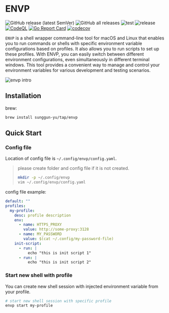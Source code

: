 # ENVP

![GitHub release (latest SemVer)](https://img.shields.io/github/v/release/sunggun-yu/envp)
![GitHub all releases](https://img.shields.io/github/downloads/sunggun-yu/envp/total)
![test](https://github.com/sunggun-yu/envp/actions/workflows/test.yaml/badge.svg)
![release](https://github.com/sunggun-yu/envp/actions/workflows/release.yaml/badge.svg)
[![CodeQL](https://github.com/sunggun-yu/envp/actions/workflows/codeql-analysis.yml/badge.svg)](https://github.com/sunggun-yu/envp/actions/workflows/codeql-analysis.yml)
[![Go Report Card](https://goreportcard.com/badge/github.com/sunggun-yu/envp)](https://goreportcard.com/report/github.com/sunggun-yu/envp)
[![codecov](https://codecov.io/gh/sunggun-yu/envp/branch/main/graph/badge.svg?token=3V5SJ002BS)](https://codecov.io/gh/sunggun-yu/envp)

`ENVP` is a shell wrapper command-line tool for macOS and Linux that enables you to run commands or shells with specific environment variable configurations based on profiles. It also allows you to run scripts to set up these profiles. With ENVP, you can easily switch between different environment configurations, even simultaneously in different terminal windows. This tool provides a convenient way to manage and control your environment variables for various development and testing scenarios.

![envp intro](docs/assets/envp-intro.gif)

## Installation

brew:

```bash
brew install sunggun-yu/tap/envp
```

## Quick Start

### Config file

Location of config file is `~/.config/envp/config.yaml`. 

> please create folder and config file if it is not created.
>
> ```bash
> mkdir -p ~/.config/envp
> vim ~/.config/envp/config.yaml
> ```

config file example:

```yaml
default: ""
profiles:
  my-profile:
    desc: profile description
    env:
      - name: HTTPS_PROXY
        value: http://some-proxy:3128
      - name: MY_PASSWORD
        value: $(cat ~/.config/my-password-file)
    init-script:
      - run: |
          echo "this is init script 1"
      - run: |
          echo "this is init script 2"
```

### Start new shell with profile

You can create new shell session with injected environment variable from your profile.

```bash
# start new shell session with specific profile
envp start my-profile
```
